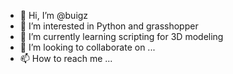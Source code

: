 - 👋 Hi, I’m @buigz
- 👀 I’m interested in Python and grasshopper
- 🌱 I’m currently learning scripting for 3D modeling
- 💞️ I’m looking to collaborate on ...
- 📫 How to reach me ...

<!---
buigz/buigz is a ✨ special ✨ repository because its `README.md` (this file) appears on your GitHub profile.
You can click the Preview link to take a look at your changes.
--->
